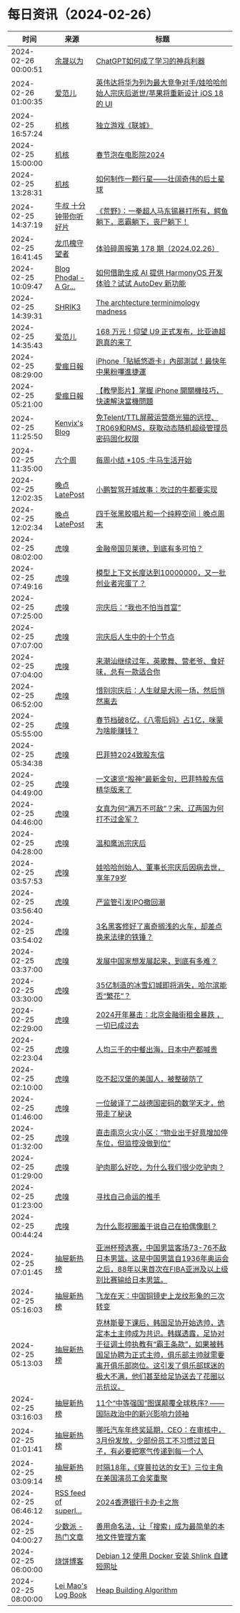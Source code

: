 ﻿# 每日资讯（2024-02-26）

|时间|来源|标题|
|---|---|---|
|2024-02-26 00:00:51|[余晟以为](https://feedpress.me/wx-yurii-says)|[ChatGPT如何成了学习的神兵利器](http://mp.weixin.qq.com/s?__biz=MzA3MDMwOTcwMg%3D%3D&mid=2650009864&idx=1&sn=91879a592b40b94583c292f09ed2303e)|
|2024-02-26 01:00:35|[爱范儿](https://www.ifanr.com/feed)|[英伟达将华为列为最大竞争对手/娃哈哈创始人宗庆后逝世/苹果将重新设计 iOS 18 的 UI](https://www.ifanr.com/1576138?utm_source=rss&utm_medium=rss&utm_campaign=)|
|2024-02-25 16:57:24|[机核](https://www.gcores.com/rss)|[独立游戏《联城》](https://www.gcores.com/videos/178046)|
|2024-02-25 15:00:00|[机核](https://www.gcores.com/rss)|[春节泡在电影院2024](https://www.gcores.com/radios/177980)|
|2024-02-25 13:28:31|[机核](https://www.gcores.com/rss)|[如何制作一颗行星——壮阔奇伟的后土星球](https://www.gcores.com/articles/178045)|
|2024-02-25 14:37:19|[牛叔 十分钟带你听好片](https://getpodcast.xyz/data/ximalaya/11534451.xml)|[《荒野》：一拳超人马东锡暴打所有，鳄鱼躺下，恶霸躺下，丧尸躺下！](https://www.ximalaya.com/sound/708816508)|
|2024-02-25 16:41:45|[龙爪槐守望者](http://www.ftium4.com/rss.xml)|[体验碎周报第 178 期（2024.02.26）](https://www.ftium4.com/ux-weekly-178.html)|
|2024-02-25 10:09:47|[Blog Phodal - A Gr...](https://www.phodal.com/blog/feeds/rss/)|[如何借助生成 AI 提供 HarmonyOS 开发体验？试试 AutoDev 新功能](http://www.phodal.com/blog/autodev-aigc-for-harmonyos/)|
|2024-02-25 14:39:31|[SHRIK3](https://shrik3.com/index.xml)|[The archtecture terminimology madness](https://shrik3.com/post/term_madness/)|
|2024-02-25 14:35:43|[爱范儿](https://www.ifanr.com/feed)|[168 万元！仰望 U9 正式发布，比亚迪超跑真的来了](https://www.ifanr.com/1576109?utm_source=rss&utm_medium=rss&utm_campaign=)|
|2024-02-25 08:29:00|[愛瘋日報](http://www.iphonetaiwan.org/feeds/posts/default)|[iPhone「貼紙悠遊卡」內部測試！最快年中果粉嗶進捷運](https://www.iphonetaiwan.org/2024/02/iphone-easycard-stickers.html)|
|2024-02-25 05:21:00|[愛瘋日報](http://www.iphonetaiwan.org/feeds/posts/default)|[【教學影片】掌握 iPhone 開關機技巧，快速解決當機問題](https://www.iphonetaiwan.org/2024/02/iphone-power-on-off-guide.html)|
|2024-02-25 11:25:50|[Kenvix's Blog](https://kenvix.com/rss.xml)|[免Telent/TTL屏蔽运营商光猫的远控、TR069和RMS，获取动态随机超级管理员密码固化权限](https://kenvix.com/post/block-tr069-and-rms/)|
|2024-02-25 11:35:00|[六个周](https://blog.liugezhou.online/atom.xml)|[每周小结 *105 :牛马生活开始](https://blog.liugezhou.online/202406-No105/)|
|2024-02-25 12:02:35|[晚点LatePost](https://feedpress.me/wx-postlate)|[小鹏智驾开城故事：吹过的牛都要实现](http://mp.weixin.qq.com/s?__biz=MzU3Mjk1OTQ0Ng%3D%3D&mid=2247512904&idx=2&sn=bccde75a7ff4ad5e8479e064bae806eb)|
|2024-02-25 12:02:34|[晚点LatePost](https://feedpress.me/wx-postlate)|[四千张黑胶唱片和一个纯粹空间｜晚点周末](http://mp.weixin.qq.com/s?__biz=MzU3Mjk1OTQ0Ng%3D%3D&mid=2247512904&idx=1&sn=5c960c8fa212d34751e969fd22762c0e)|
|2024-02-25 08:02:00|[虎嗅](https://rss.huxiu.com/)|[金融帝国贝莱德，到底有多可怕？](https://www.huxiu.com/article/2706104.html?f=rss)|
|2024-02-25 07:49:16|[虎嗅](https://rss.huxiu.com/)|[模型上下文长度达到10000000，又一批创业者完蛋了？](https://www.huxiu.com/article/2712267.html?f=rss)|
|2024-02-25 07:25:00|[虎嗅](https://rss.huxiu.com/)|[宗庆后：“我也不怕当首富”](https://www.huxiu.com/article/2712271.html?f=rss)|
|2024-02-25 07:07:00|[虎嗅](https://rss.huxiu.com/)|[宗庆后人生中的十个节点](https://www.huxiu.com/article/2711797.html?f=rss)|
|2024-02-25 07:04:00|[虎嗅](https://rss.huxiu.com/)|[来潮汕继续过年，英歌舞、营老爷、食好味，总有一款适合你](https://www.huxiu.com/article/2708135.html?f=rss)|
|2024-02-25 06:52:00|[虎嗅](https://rss.huxiu.com/)|[惜别宗庆后：人生就是大闹一场，然后悄然离去](https://www.huxiu.com/article/2711814.html?f=rss)|
|2024-02-25 05:55:00|[虎嗅](https://rss.huxiu.com/)|[春节档破8亿，《八零后妈》占1亿，咪蒙为啥能赚钱？](https://www.huxiu.com/article/2707088.html?f=rss)|
|2024-02-25 05:34:38|[虎嗅](https://rss.huxiu.com/)|[巴菲特2024致股东信](https://www.huxiu.com/article/2711767.html?f=rss)|
|2024-02-25 04:49:00|[虎嗅](https://rss.huxiu.com/)|[一文速览“股神”最新金句，巴菲特股东信精华版来了](https://www.huxiu.com/article/2711775.html?f=rss)|
|2024-02-25 04:46:00|[虎嗅](https://rss.huxiu.com/)|[女真为何“满万不可敌”？宋、辽两国为何打不过金军？](https://www.huxiu.com/article/2709801.html?f=rss)|
|2024-02-25 04:28:00|[虎嗅](https://rss.huxiu.com/)|[温和鹰派宗庆后](https://www.huxiu.com/article/263740.html?f=rss)|
|2024-02-25 03:57:53|[虎嗅](https://rss.huxiu.com/)|[娃哈哈创始人、董事长宗庆后因病去世，享年79岁](https://www.huxiu.com/article/2711537.html?f=rss)|
|2024-02-25 03:56:40|[虎嗅](https://rss.huxiu.com/)|[严监管引发IPO撤回潮](https://www.huxiu.com/article/2709072.html?f=rss)|
|2024-02-25 03:54:02|[虎嗅](https://rss.huxiu.com/)|[3名黑客修好了离奇搁浅的火车，却差点换来法律的铁锤？](https://www.huxiu.com/article/2705522.html?f=rss)|
|2024-02-25 03:37:00|[虎嗅](https://rss.huxiu.com/)|[发展中国家想发展起来，到底有多难？](https://www.huxiu.com/article/2709412.html?f=rss)|
|2024-02-25 03:30:00|[虎嗅](https://rss.huxiu.com/)|[35亿制造的冰雪幻城即将消失，哈尔滨能否“繁花”？](https://www.huxiu.com/article/2710991.html?f=rss)|
|2024-02-25 02:29:00|[虎嗅](https://rss.huxiu.com/)|[2024开年暴击：北京金融街租金暴跌 ，一切已成过去](https://www.huxiu.com/article/2709444.html?f=rss)|
|2024-02-25 02:23:04|[虎嗅](https://rss.huxiu.com/)|[人均三千的中餐出海，日本中产都喊贵](https://www.huxiu.com/article/2710989.html?f=rss)|
|2024-02-25 02:10:00|[虎嗅](https://rss.huxiu.com/)|[吃不起汉堡的美国人，被整破防了](https://www.huxiu.com/article/2705876.html?f=rss)|
|2024-02-25 01:46:00|[虎嗅](https://rss.huxiu.com/)|[一位破译了二战德国密码的数学天才，他带走了秘诀](https://www.huxiu.com/article/2710981.html?f=rss)|
|2024-02-25 01:32:00|[虎嗅](https://rss.huxiu.com/)|[直击南京火灾小区：“物业出于好意增加停车位，但监控没做到位”](https://www.huxiu.com/article/2710976.html?f=rss)|
|2024-02-25 01:29:00|[虎嗅](https://rss.huxiu.com/)|[驴肉那么好吃，为什么我们很少吃驴肉？](https://www.huxiu.com/article/2709070.html?f=rss)|
|2024-02-25 01:23:00|[虎嗅](https://rss.huxiu.com/)|[寻找自己命运的推手](https://www.huxiu.com/article/2710509.html?f=rss)|
|2024-02-25 00:44:24|[虎嗅](https://rss.huxiu.com/)|[为什么影视圈羞于说自己在拍偶像剧？](https://www.huxiu.com/article/2709798.html?f=rss)|
|2024-02-25 07:01:45|[抽屉新热榜](http://dig.chouti.com/feed.xml)|[亚洲杯预选赛，中国男篮客场73-76不敌日本男篮。这是中国男篮自1936年奥运会之后，88年以来首次在FIBA亚洲及以上级别比赛输给日本男篮。](https://dig.chouti.com/link/41631069)|
|2024-02-25 05:16:03|[抽屉新热榜](http://dig.chouti.com/feed.xml)|[飞龙在天：中国铜镜史上龙纹形象的三次转变](https://dig.chouti.com/link/41630499)|
|2024-02-25 05:13:03|[抽屉新热榜](http://dig.chouti.com/feed.xml)|[克林斯曼下课后，韩国足协开始选帅，选定本土主帅成为共识。韩媒透露，足协对于征调土帅执教有“霸王条款”，如果被韩国足协聘为正式主帅，俱乐部主帅就需要离开俱乐部岗位。这引发了俱乐部球迷的极大不满，他们甚至给足协送去了花圈以示抗议。](https://dig.chouti.com/link/41630460)|
|2024-02-25 03:16:03|[抽屉新热榜](http://dig.chouti.com/feed.xml)|[11个“中等强国”图谋颠覆全球秩序? ——国际政治中的新兴影响力领袖](https://dig.chouti.com/link/41629698)|
|2024-02-25 01:01:41|[抽屉新热榜](http://dig.chouti.com/feed.xml)|[哪吒汽车年终奖延期，CEO：在审核中，3月份发放，少部份员工不习惯过苦日子，有必要把寒气传递到每一个人](https://dig.chouti.com/link/41628644)|
|2024-02-25 03:09:14|[抽屉新热榜](http://dig.chouti.com/feed.xml)|[时隔18年，《穿普拉达的女王》三位主角在美国演员工会奖重聚](https://dig.chouti.com/link/41629608)|
|2024-02-25 06:46:12|[RSS feed of superl...](https://raw.githubusercontent.com/superleeyom/blog/master/feed.xml)|[2024香港银行卡办卡之旅](https://github.com/superleeyom/blog/issues/58)|
|2024-02-25 04:00:27|[少数派 - 热门文章](https://rss.mifaw.com/articles/5c8bb11a3c41f61efd36683e/5c92450e3882afa09dff5928)|[善用命名法，让「搜索」成为最简单的本地文件管理方案](https://sspai.com/post/86393)|
|2024-02-25 06:00:00|[烧饼博客](https://u.sb/rss.xml)|[Debian 12 使用 Docker 安装 Shlink 自建短网址](https://u.sb/docker-shlink/)|
|2024-02-25 08:00:00|[Lei Mao's Log Book](https://leimao.github.io/atom.xml)|[Heap Building Algorithm](https://leimao.github.io/blog/Heap-Building-Asymptotic-Algorithm/)|
